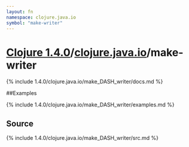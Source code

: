 ```yaml
---
layout: fn
namespace: clojure.java.io
symbol: "make-writer"
---
```


# [Clojure 1.4.0](../../)/[clojure.java.io](../)/make-writer

{% include 1.4.0/clojure.java.io/make_DASH_writer/docs.md %}

##Examples

{% include 1.4.0/clojure.java.io/make_DASH_writer/examples.md %}
## Source
{% include 1.4.0/clojure.java.io/make_DASH_writer/src.md %}

